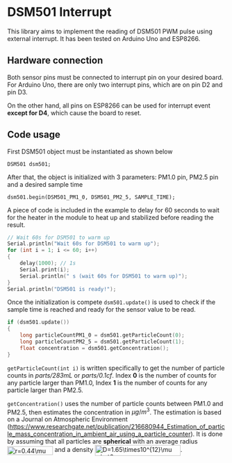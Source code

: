 # DSM501 Interrupt
This library aims to implement the reading of DSM501 PWM pulse using external interrupt. It has been tested on Arduino Uno and ESP8266. 



## Hardware connection

Both sensor pins must be connected to interrupt pin on your desired board. For Arduino Uno, there are only two interrupt pins, which are on pin D2 and pin D3.

On the other hand, all pins on ESP8266 can be used for interrupt event **except for D4**, which cause the board to reset.



## Code usage

First DSM501 object must be instantiated as shown below

`DSM501 dsm501;`

After that, the object is initialized with 3 parameters: PM1.0 pin, PM2.5 pin and a desired sample time

`dsm501.begin(DSM501_PM1_0, DSM501_PM2_5, SAMPLE_TIME);`

A piece of code is included in the example to delay for 60 seconds to wait for the heater in the module to heat up and stabilized before reading the result.

```c
// Wait 60s for DSM501 to warm up
Serial.println("Wait 60s for DSM501 to warm up"); 
for (int i = 1; i <= 60; i++)
{
	delay(1000); // 1s
	Serial.print(i);
	Serial.println(" s (wait 60s for DSM501 to warm up)");
}
Serial.println("DSM501 is ready!");
```

Once the initialization is compete `dsm501.update()` is used to check if the sample time is reached and ready for the sensor value to be read.

```c
if (dsm501.update())
{
    long particleCountPM1_0 = dsm501.getParticleCount(0);
    long particleCountPM2_5 = dsm501.getParticleCount(1);
    float concentration = dsm501.getConcentration();
}
```

`getParticleCount(int i)` is written specifically to get the number of particle counts in *parts/283mL*​ or *parts/0.1cf*. Index **0** is the number of counts for any particle larger than PM1.0, Index **1** is the number of counts for any particle larger than PM2.5.

`getConcentration()` uses the number of particle counts between PM1.0 and PM2.5, then estimates the concentration in $\mu g/m^3$. The estimation is based on a Journal on Atmospheric Environment (<https://www.researchgate.net/publication/216680944_Estimation_of_particle_mass_concentration_in_ambient_air_using_a_particle_counter>). It is done by assuming that all particles are **spherical** with an average radius <img src="http://www.sciweavers.org/tex2img.php?eq=r%3D0.44%5Cmu%20m&bc=White&fc=Black&im=jpg&fs=18&ff=modern&edit=0" align="center" border="0" alt="r=0.44\mu m" width="105" height="20" /> and a density <img src="http://www.sciweavers.org/tex2img.php?eq=D%3D1.65%5Ctimes10%5E%7B12%7D%5Cmu%20g%2Fm%5E3&bc=White&fc=Black&im=jpg&fs=18&ff=modern&edit=0" align="center" border="0" alt="D=1.65\times10^{12}\mu g/m^3" width="197" height="25" />.

